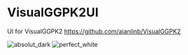 # VisualGGPK2UI
UI for VisualGGPK2
https://github.com/aianlinb/VisualGGPK2

![absolut_dark](https://github.com/vmv/VisualGGPK2UI/assets/17906882/dca96c18-17f0-4da9-a954-3852ac28e79f)
![perfect_white](https://github.com/vmv/VisualGGPK2UI/assets/17906882/44701bec-89fd-4383-aa28-b0ca6a1a52f3)


